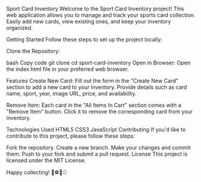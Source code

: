 Sport Card Inventory
Welcome to the Sport Card Inventory project! This web application allows you to manage and track your sports card collection. Easily add new cards, view existing ones, and keep your inventory organized.

Getting Started
Follow these steps to set up the project locally:

Clone the Repository:

bash
Copy code
git clone <repository-url>
cd sport-card-inventory
Open in Browser:
Open the index.html file in your preferred web browser.

Features
Create New Card:
Fill out the form in the "Create New Card" section to add a new card to your inventory. Provide details such as card name, sport, year, image URL, price, and availability.

Remove Item:
Each card in the "All Items In Cart" section comes with a "Remove Item" button. Click it to remove the corresponding card from your inventory.

Technologies Used
HTML5
CSS3
JavaScript
Contributing
If you'd like to contribute to this project, please follow these steps:

Fork the repository.
Create a new branch.
Make your changes and commit them.
Push to your fork and submit a pull request.
License
This project is licensed under the MIT License.

Happy collecting! 🏀⚽🏈⚾